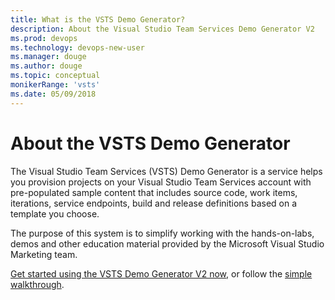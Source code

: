 ```yaml
---
title: What is the VSTS Demo Generator?
description: About the Visual Studio Team Services Demo Generator V2
ms.prod: devops  
ms.technology: devops-new-user
ms.manager: douge
ms.author: douge
ms.topic: conceptual
monikerRange: 'vsts'
ms.date: 05/09/2018
---
```


# About the VSTS Demo Generator

The Visual Studio Team Services (VSTS) Demo Generator is a service helps you provision projects on your Visual Studio Team Services account with pre-populated sample content that includes source code, work items, iterations, service endpoints, build and release definitions based on a template you choose.

The purpose of this system is to simplify working with the hands-on-labs, demos and other education material provided by the Microsoft Visual Studio Marketing team.

[Get started using the VSTS Demo Generator V2 now](https://vstsdemogenerator.azurewebsites.net/), or follow the [simple walkthrough](use-vsts-demo-generator-v2.md).